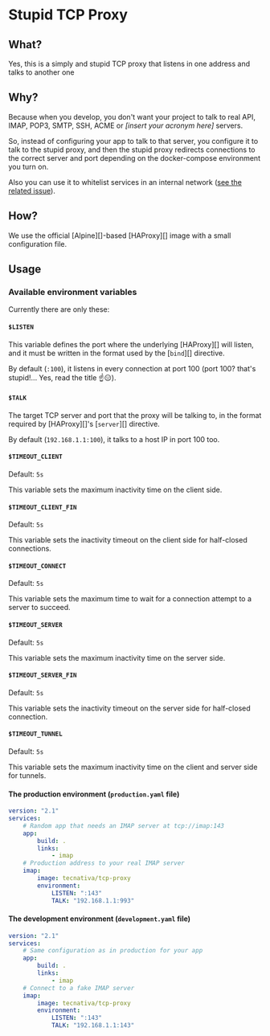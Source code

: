 # Stupid TCP Proxy

## What?

Yes, this is a simply and stupid TCP proxy that listens in one address and talks to another one

## Why?

Because when you develop, you don't want your project to talk to real API,
IMAP, POP3, SMTP, SSH, ACME or *[insert your acronym here]* servers.

So, instead of configuring your app to talk to that server, you configure it to
talk to the stupid proxy, and then the stupid proxy redirects connections to
the correct server and port depending on the docker-compose environment you
turn on.

Also you can use it to whitelist services in an internal network ([see the
related issue](https://github.com/moby/moby/issues/36174)).

## How?

We use the official [Alpine][]-based [HAProxy][] image with a small
configuration file.

## Usage

### Available environment variables

Currently there are only these:

#### `$LISTEN`

This variable defines the port where the underlying [HAProxy][] will listen,
and it must be written in the format used by the [`bind`][] directive.

By default (`:100`), it listens in every connection at port 100 (port 100?
that's stupid!... Yes, read the title :point_up::expressionless:).

#### `$TALK`

The target TCP server and port that the proxy will be talking to, in the format
required by [HAProxy][]'s [`server`][] directive.

By default (`192.168.1.1:100`), it talks to a host IP in port 100 too.

#### `$TIMEOUT_CLIENT`

Default: `5s`

This variable sets the maximum inactivity time on the client side.

#### `$TIMEOUT_CLIENT_FIN`

Default: `5s`

This variable sets the inactivity timeout on the client side for half-closed connections.

#### `$TIMEOUT_CONNECT`

Default: `5s`

This variable sets the maximum time to wait for a connection attempt to a server to succeed.

#### `$TIMEOUT_SERVER`

Default: `5s`

This variable sets the maximum inactivity time on the server side.

#### `$TIMEOUT_SERVER_FIN`

Default: `5s`

This variable sets the inactivity timeout on the server side for half-closed connection.

#### `$TIMEOUT_TUNNEL`

Default: `5s`

This variable sets the maximum inactivity time on the client and server side for tunnels.

#### The production environment (`production.yaml` file)

```yaml
version: "2.1"
services:
    # Random app that needs an IMAP server at tcp://imap:143
    app:
        build: .
        links:
            - imap
    # Production address to your real IMAP server
    imap:
        image: tecnativa/tcp-proxy
        environment:
            LISTEN: ":143"
            TALK: "192.168.1.1:993"
```

#### The development environment (`development.yaml` file)

```yaml
version: "2.1"
services:
    # Same configuration as in production for your app
    app:
        build: .
        links:
            - imap
    # Connect to a fake IMAP server
    imap:
        image: tecnativa/tcp-proxy
        environment:
            LISTEN: ":143"
            TALK: "192.168.1.1:143"
```
